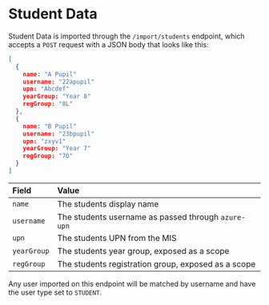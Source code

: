 # Student Data

Student Data is imported through the `/import/students` endpoint, which accepts
a `POST` request with a JSON body that looks like this:

```json
[
  {
    name: "A Pupil"
    username: "22apupil"
    upn: "Abcdef"
    yearGroup: "Year 8"
    regGroup: "8L"
  },
  {
    name: "B Pupil"
    username: "23bpupil"
    upn: "zxyv1"
    yearGroup: "Year 7"
    regGroup: "7O"
  }
]
```

| Field       | Value                                               |
| :---------- | :-------------------------------------------------- |
| `name`      | The students display name                           |
| `username`  | The students username as passed through `azure-upn` |
| `upn`       | The students UPN from the MIS                       |
| `yearGroup` | The students year group, exposed as a scope         |
| `regGroup`  | The students registration group, exposed as a scope |

Any user imported on this endpoint will be matched by username and have the user
type set to `STUDENT`.
